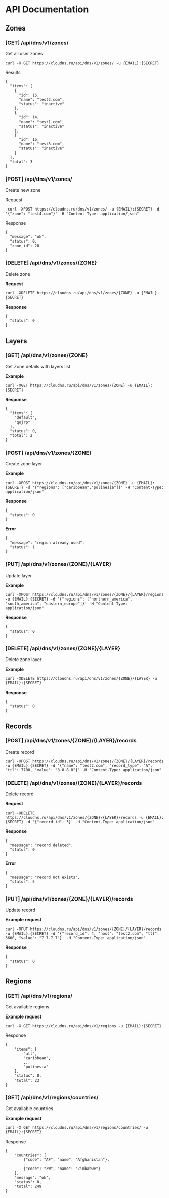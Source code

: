 # API Documentation

## Zones

### [GET] /api/dns/v1/zones/

Get all user zones

    curl -X GET https://cloudns.ru/api/dns/v1/zones/ -u {EMAIL}:{SECRET}

Results

    {
      "items": [
        {
          "id": 15,
          "name": "test2.com",
          "status": "inactive"
        },
        {
          "id": 14,
          "name": "test1.com",
          "status": "inactive"
        },
        {
          "id": 16,
          "name": "test3.com",
          "status": "inactive"
        }
      ],
      "total": 3
    }

### [POST] /api/dns/v1/zones/

Create new zone

Request

     curl -XPOST https://cloudns.ru/dns/v1/zones/ -u {EMAIL}:{SECRET} -d '{"zone": "test4.com"}' -H "Content-Type: application/json"

Response

    {
      "message": "ok",
      "status": 0,
      "zone_id": 20
    }

### [DELETE] /api/dns/v1/zones/{ZONE}

Delete zone

**Request**

    curl -XDELETE https://cloudns.ru/api/dns/v1/zones/{ZONE} -u {EMAIL}:{SECRET}

**Response**

    {
      "status": 0
    }

## Layers

### [GET] /api/dns/v1/zones/{ZONE}

Get Zone details with layers list

**Example**

    curl -XGET https://cloudns.ru/api/dns/v1/zones/{ZONE} -u {EMAIL}:{SECRET}

**Response**

    {
      "items": [
        "default",
        "qojrp"
      ],
      "status": 0,
      "total": 2
    }

### [POST] /api/dns/v1/zones/{ZONE}

Create zone layer

**Example**

    curl -XPOST https://cloudns.ru/api/dns/v1/zones/{ZONE} -u {EMAIL}:{SECRET} -d '{"regions": ["caribbean","polinesia"]}' -H "Content-Type: application/json"

**Response**

    {
      "status": 0
    }

**Error**

    {
      "message": "region already used",
      "status": 1
    }

### [PUT] /api/dns/v1/zones/{ZONE}/{LAYER}

Update layer

**Example**

    curl -XPOST https://cloudns.ru/api/dns/v1/zones/{ZONE}/{LAYER}/regions -u {EMAIL}:{SECRET} -d '{"regions": ["northern_america", "south_america", "eastern_europe"]}' -H "Content-Type: application/json"

**Response**

    {
      "status": 0
    }


### [DELETE] /api/dns/v1/zones/{ZONE}/{LAYER}

Delete zone layer

**Example**

    curl -XDELETE https://cloudns.ru/api/dns/v1/zones/{ZONE}/{LAYER} -u {EMAIL}:{SECRET}

**Response**

    {
      "status": 0
    }


## Records

### [POST] /api/dns/v1/zones/{ZONE}/{LAYER}/records

Create record

    curl -XPOST https://cloudns.ru/api/dns/v1/zones/{ZONE}/{LAYER}/records -u {EMAIL}:{SECRET} -d '{"name": "test2.com", "record_type": "A", "ttl": 7700, "value": "8.8.8.8"}' -H "Content-Type: application/json"


### [DELETE] /api/dns/v1/zones/{ZONE}/{LAYER}/records

Delete record

**Request**

    curl -XDELETE https://cloudns.ru/api/dns/v1/zones/{ZONE}/{LAYER}/records -u {EMAIL}:{SECRET} -d '{"record_id": 3}' -H "Content-Type: application/json"

**Response**

    {
      "message": "record deleted",
      "status": 0
    }

**Error**

    {
      "message": "record not exists",
      "status": 5
    }


### [PUT] /api/dns/v1/zones/{ZONE}/{LAYER}/records

Update record

**Example request**

    curl -XPUT https://cloudns.ru/api/dns/v1/zones/{ZONE}/{LAYER}/records -u {EMAIL}:{SECRET} -d '{"record_id": 4, "host": "test2.com", "ttl": 3600, "value": "7.7.7.7"}' -H "Content-Type: application/json"

**Response**

    {
      "status": 0
    }

## Regions

### [GET] /api/dns/v1/regions/

Get available regions

**Example request**

    curl -X GET https://cloudns.ru/api/dns/v1/regions -u {EMAIL}:{SECRET}

Response

    {
        "items": [
            "all",
            "caribbean",
            ...
            "polinesia"
        ],
        "status": 0,
        "total": 23
    }

### [GET] /api/dns/v1/regions/countries/

Get available countries

**Example request**

    curl -X GET https://cloudns.ru/api/dns/v1/regions/countries/ -u {EMAIL}:{SECRET}

Response

    {
        "countries": [
            {"code": "AF", "name": "Afghanistan"},
            ...
            {"code": "ZW", "name": "Zimbabwe"}
        ],
        "message": "ok",
        "status": 0,
        "total": 249
    }
